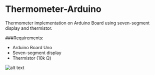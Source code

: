 # Thermometer-Arduino
Thermometer implementation on Arduino Board using seven-segment display and thermistor.

###Requirements:
+ Arduino Board Uno
+ Seven-segment display
+ Thermistor (10k Ω)

![alt text](https://www.dropbox.com/s/tfrlbs2x3z4rryw/thermo.jpeg "Final representaton")
